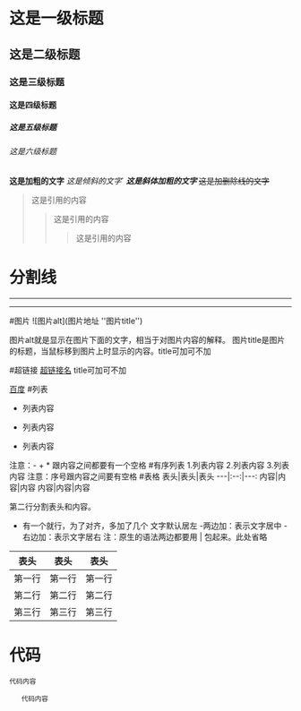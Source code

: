 # 这是一级标题
## 这是二级标题
### 这是三级标题
#### 这是四级标题
##### 这是五级标题
###### 这是六级标题
**这是加粗的文字**
*这是倾斜的文字*`
***这是斜体加粗的文字***
~~这是加删除线的文字~~
>这是引用的内容
>>这是引用的内容
>>>这是引用的内容
# 分割线
---
***
#图片
![图片alt](图片地址 ''图片title'')

图片alt就是显示在图片下面的文字，相当于对图片内容的解释。
图片title是图片的标题，当鼠标移到图片上时显示的内容。title可加可不加

#超链接
[超链接名](超链接地址 "超链接title")
title可加可不加

[百度](http://baidu.com)
#列表
- 列表内容
+ 列表内容
* 列表内容

注意：- + * 跟内容之间都要有一个空格
#有序列表
1.列表内容
2.列表内容
3.列表内容
注意：序号跟内容之间要有空格
#表格
表头|表头|表头
---|:--:|---:
内容|内容|内容
内容|内容|内容

第二行分割表头和内容。
- 有一个就行，为了对齐，多加了几个
文字默认居左
-两边加：表示文字居中
-右边加：表示文字居右
注：原生的语法两边都要用 | 包起来。此处省略

| 表头 | 表头 | 表头 |
| --- | --- | --- |
|第一行|第一行|第一行|
|第二行|第二行|第二行|
|第三行|第三行|第三行|

# 代码
`代码内容`
 ```
    代码内容
 ```
